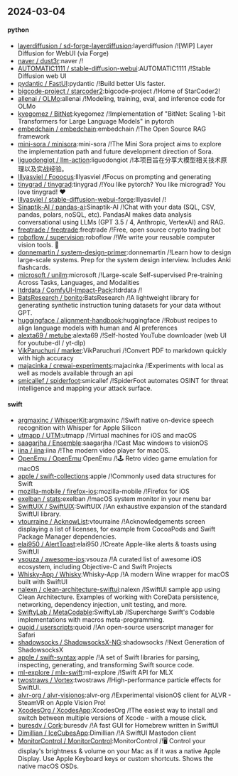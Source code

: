 ## 2024-03-04

#### python
* [layerdiffusion / sd-forge-layerdiffusion](https://github.com/layerdiffusion/sd-forge-layerdiffusion):layerdiffusion /![WIP] Layer Diffusion for WebUI (via Forge)
* [naver / dust3r](https://github.com/naver/dust3r):naver /!
* [AUTOMATIC1111 / stable-diffusion-webui](https://github.com/AUTOMATIC1111/stable-diffusion-webui):AUTOMATIC1111 /!Stable Diffusion web UI
* [pydantic / FastUI](https://github.com/pydantic/FastUI):pydantic /!Build better UIs faster.
* [bigcode-project / starcoder2](https://github.com/bigcode-project/starcoder2):bigcode-project /!Home of StarCoder2!
* [allenai / OLMo](https://github.com/allenai/OLMo):allenai /!Modeling, training, eval, and inference code for OLMo
* [kyegomez / BitNet](https://github.com/kyegomez/BitNet):kyegomez /!Implementation of "BitNet: Scaling 1-bit Transformers for Large Language Models" in pytorch
* [embedchain / embedchain](https://github.com/embedchain/embedchain):embedchain /!The Open Source RAG framework
* [mini-sora / minisora](https://github.com/mini-sora/minisora):mini-sora /!The Mini Sora project aims to explore the implementation path and future development direction of Sora.
* [liguodongiot / llm-action](https://github.com/liguodongiot/llm-action):liguodongiot /!本项目旨在分享大模型相关技术原理以及实战经验。
* [lllyasviel / Fooocus](https://github.com/lllyasviel/Fooocus):lllyasviel /!Focus on prompting and generating
* [tinygrad / tinygrad](https://github.com/tinygrad/tinygrad):tinygrad /!You like pytorch? You like micrograd? You love tinygrad! ❤️
* [lllyasviel / stable-diffusion-webui-forge](https://github.com/lllyasviel/stable-diffusion-webui-forge):lllyasviel /!
* [Sinaptik-AI / pandas-ai](https://github.com/Sinaptik-AI/pandas-ai):Sinaptik-AI /!Chat with your data (SQL, CSV, pandas, polars, noSQL, etc). PandasAI makes data analysis conversational using LLMs (GPT 3.5 / 4, Anthropic, VertexAI) and RAG.
* [freqtrade / freqtrade](https://github.com/freqtrade/freqtrade):freqtrade /!Free, open source crypto trading bot
* [roboflow / supervision](https://github.com/roboflow/supervision):roboflow /!We write your reusable computer vision tools. 💜
* [donnemartin / system-design-primer](https://github.com/donnemartin/system-design-primer):donnemartin /!Learn how to design large-scale systems. Prep for the system design interview. Includes Anki flashcards.
* [microsoft / unilm](https://github.com/microsoft/unilm):microsoft /!Large-scale Self-supervised Pre-training Across Tasks, Languages, and Modalities
* [ltdrdata / ComfyUI-Impact-Pack](https://github.com/ltdrdata/ComfyUI-Impact-Pack):ltdrdata /!
* [BatsResearch / bonito](https://github.com/BatsResearch/bonito):BatsResearch /!A lightweight library for generating synthetic instruction tuning datasets for your data without GPT.
* [huggingface / alignment-handbook](https://github.com/huggingface/alignment-handbook):huggingface /!Robust recipes to align language models with human and AI preferences
* [alexta69 / metube](https://github.com/alexta69/metube):alexta69 /!Self-hosted YouTube downloader (web UI for youtube-dl / yt-dlp)
* [VikParuchuri / marker](https://github.com/VikParuchuri/marker):VikParuchuri /!Convert PDF to markdown quickly with high accuracy
* [majacinka / crewai-experiments](https://github.com/majacinka/crewai-experiments):majacinka /!Experiments with local as well as models available through an api
* [smicallef / spiderfoot](https://github.com/smicallef/spiderfoot):smicallef /!SpiderFoot automates OSINT for threat intelligence and mapping your attack surface.

#### swift
* [argmaxinc / WhisperKit](https://github.com/argmaxinc/WhisperKit):argmaxinc /!Swift native on-device speech recognition with Whisper for Apple Silicon
* [utmapp / UTM](https://github.com/utmapp/UTM):utmapp /!Virtual machines for iOS and macOS
* [saagarjha / Ensemble](https://github.com/saagarjha/Ensemble):saagarjha /!Cast Mac windows to visionOS
* [iina / iina](https://github.com/iina/iina):iina /!The modern video player for macOS.
* [OpenEmu / OpenEmu](https://github.com/OpenEmu/OpenEmu):OpenEmu /!🕹 Retro video game emulation for macOS
* [apple / swift-collections](https://github.com/apple/swift-collections):apple /!Commonly used data structures for Swift
* [mozilla-mobile / firefox-ios](https://github.com/mozilla-mobile/firefox-ios):mozilla-mobile /!Firefox for iOS
* [exelban / stats](https://github.com/exelban/stats):exelban /!macOS system monitor in your menu bar
* [SwiftUIX / SwiftUIX](https://github.com/SwiftUIX/SwiftUIX):SwiftUIX /!An exhaustive expansion of the standard SwiftUI library.
* [vtourraine / AcknowList](https://github.com/vtourraine/AcknowList):vtourraine /!Acknowledgements screen displaying a list of licenses, for example from CocoaPods and Swift Package Manager dependencies.
* [elai950 / AlertToast](https://github.com/elai950/AlertToast):elai950 /!Create Apple-like alerts & toasts using SwiftUI
* [vsouza / awesome-ios](https://github.com/vsouza/awesome-ios):vsouza /!A curated list of awesome iOS ecosystem, including Objective-C and Swift Projects
* [Whisky-App / Whisky](https://github.com/Whisky-App/Whisky):Whisky-App /!A modern Wine wrapper for macOS built with SwiftUI
* [nalexn / clean-architecture-swiftui](https://github.com/nalexn/clean-architecture-swiftui):nalexn /!SwiftUI sample app using Clean Architecture. Examples of working with CoreData persistence, networking, dependency injection, unit testing, and more.
* [SwiftyLab / MetaCodable](https://github.com/SwiftyLab/MetaCodable):SwiftyLab /!Supercharge Swift's Codable implementations with macros meta-programming.
* [quoid / userscripts](https://github.com/quoid/userscripts):quoid /!An open-source userscript manager for Safari
* [shadowsocks / ShadowsocksX-NG](https://github.com/shadowsocks/ShadowsocksX-NG):shadowsocks /!Next Generation of ShadowsocksX
* [apple / swift-syntax](https://github.com/apple/swift-syntax):apple /!A set of Swift libraries for parsing, inspecting, generating, and transforming Swift source code.
* [ml-explore / mlx-swift](https://github.com/ml-explore/mlx-swift):ml-explore /!Swift API for MLX
* [twostraws / Vortex](https://github.com/twostraws/Vortex):twostraws /!High-performance particle effects for SwiftUI.
* [alvr-org / alvr-visionos](https://github.com/alvr-org/alvr-visionos):alvr-org /!Experimental visionOS client for ALVR - SteamVR on Apple Vision Pro!
* [XcodesOrg / XcodesApp](https://github.com/XcodesOrg/XcodesApp):XcodesOrg /!The easiest way to install and switch between multiple versions of Xcode - with a mouse click.
* [buresdv / Cork](https://github.com/buresdv/Cork):buresdv /!A fast GUI for Homebrew written in SwiftUI
* [Dimillian / IceCubesApp](https://github.com/Dimillian/IceCubesApp):Dimillian /!A SwiftUI Mastodon client
* [MonitorControl / MonitorControl](https://github.com/MonitorControl/MonitorControl):MonitorControl /!🖥 Control your display's brightness & volume on your Mac as if it was a native Apple Display. Use Apple Keyboard keys or custom shortcuts. Shows the native macOS OSDs.
